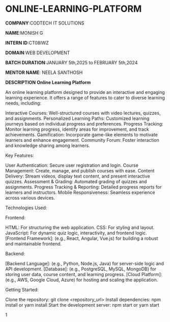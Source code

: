 # ONLINE-LEARNING-PLATFORM

**COMPANY**:CODTECH IT SOLUTIONS

**NAME**:MONISH G

**INTERN ID**:CT08IWZ

**DOMAIN**:WEB DEVELOPMENT

**BATCH DURATION**:JANUARY 5th,2025 to FEBRUARY 5th,2024

**MENTOR NAME**: NEELA SANTHOSH

**DESCRIPTION**
                                             **Online Learning Platform**


An online learning platform designed to provide an interactive and engaging learning experience. It offers a range of features to cater to diverse learning needs, including:

Interactive Courses: Well-structured courses with video lectures, quizzes, and assignments.
Personalized Learning Paths: Customized learning journeys based on individual progress and preferences.
Progress Tracking: Monitor learning progress, identify areas for improvement, and track achievements.
Gamification: Incorporate game-like elements to motivate learners and enhance engagement.
Community Forum: Foster interaction and knowledge sharing among learners.


Key Features:

User Authentication: Secure user registration and login.
Course Management: Create, manage, and publish courses with ease.
Content Delivery: Stream videos, display text content, and present interactive quizzes.
Assessment & Grading: Automated grading of quizzes and assignments.
Progress Tracking & Reporting: Detailed progress reports for learners and instructors.
Mobile Responsiveness: Seamless experience across various devices.


Technologies Used:

Frontend:

HTML: For structuring the web application.
CSS: For styling and layout.
JavaScript: For dynamic quiz logic, interactivity, and frontend logic.
[Frontend Framework]: (e.g., React, Angular, Vue.js) for building a robust and maintainable frontend.

Backend:

[Backend Language]: (e.g., Python, Node.js, Java) for server-side logic and API development.
[Database]: (e.g., PostgreSQL, MySQL, MongoDB) for storing user data, course content, and learning progress.
[Cloud Platform]: (e.g., AWS, Google Cloud, Azure) for hosting and scaling the application.


Getting Started:

Clone the repository: git clone <repository_url>
Install dependencies: npm install or yarn install
Start the development server: npm start or yarn start

1
